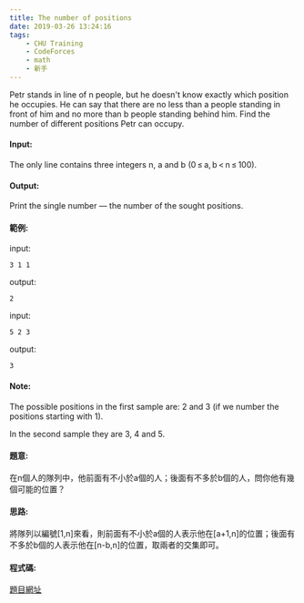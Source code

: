 ```yaml
---
title: The number of positions
date: 2019-03-26 13:24:16
tags:
    - CHU Training
    - CodeForces
    - math
    - 新手
---
```

Petr stands in line of n people, but he doesn't know exactly which position he occupies. He can say that there are no less than a people standing in front of him and no more than b people standing behind him. Find the number of different positions Petr can occupy.
<!-- more -->
#### Input:
The only line contains three integers n, a and b (0 ≤ a, b < n ≤ 100).

#### Output:
Print the single number — the number of the sought positions.

#### 範例:
input:
```
3 1 1
```
output:
```
2
```
input:
```
5 2 3
```
output:
```
3
```

#### Note:
The possible positions in the first sample are: 2 and 3 (if we number the positions starting with 1).

In the second sample they are 3, 4 and 5.

#### 題意:
在n個人的隊列中，他前面有不小於a個的人；後面有不多於b個的人，問你他有幾個可能的位置？

#### 思路:
將隊列以編號[1,n]來看，則前面有不小於a個的人表示他在[a+1,n]的位置；後面有不多於b個的人表示他在[n-b,n]的位置，取兩者的交集即可。

#### 程式碼:
<script src="https://gist.github.com/Daviswww/7d368f649a7201e7031fea98970cb0bf.js"></script>

[題目網址](https://codeforces.com/problemset/problem/124/A)